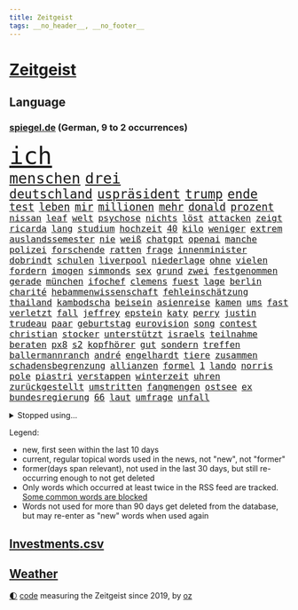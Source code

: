 ```yaml
---
title: Zeitgeist
tags: __no_header__, __no_footer__
---
```


# [Zeitgeist](https://oliz.io/zeitgeist/)

## Language

<h3><a href="https://www.spiegel.de" target="_blank">spiegel.de</a> (German, 9 to 2 occurrences)</h3>
<p style="font-family:monospace">
<span style="font-size:32pt"><a href="news_links.html#ich" class="current">ich</a></span>
<br>
<span style="font-size:20pt"><a href="news_links.html#menschen" class="current">menschen</a></span>
<span style="font-size:20pt"><a href="news_links.html#drei" class="current">drei</a></span>
<br>
<span style="font-size:17pt"><a href="news_links.html#deutschland" class="current">deutschland</a></span>
<span style="font-size:17pt"><a href="news_links.html#uspräsident" class="current">uspräsident</a></span>
<span style="font-size:17pt"><a href="news_links.html#trump" class="current">trump</a></span>
<span style="font-size:17pt"><a href="news_links.html#ende" class="current">ende</a></span>
<br>
<span style="font-size:14pt"><a href="news_links.html#test" class="current">test</a></span>
<span style="font-size:14pt"><a href="news_links.html#leben" class="current">leben</a></span>
<span style="font-size:14pt"><a href="news_links.html#mir" class="current">mir</a></span>
<span style="font-size:14pt"><a href="news_links.html#millionen" class="current">millionen</a></span>
<span style="font-size:14pt"><a href="news_links.html#mehr" class="current">mehr</a></span>
<span style="font-size:14pt"><a href="news_links.html#donald" class="current">donald</a></span>
<span style="font-size:14pt"><a href="news_links.html#prozent" class="current">prozent</a></span>
<br>
<span style="font-size:12pt"><a href="news_links.html#nissan" class="new">nissan</a></span>
<span style="font-size:12pt"><a href="news_links.html#leaf" class="current">leaf</a></span>
<span style="font-size:12pt"><a href="news_links.html#welt" class="current">welt</a></span>
<span style="font-size:12pt"><a href="news_links.html#psychose" class="new">psychose</a></span>
<span style="font-size:12pt"><a href="news_links.html#nichts" class="current">nichts</a></span>
<span style="font-size:12pt"><a href="news_links.html#löst" class="current">löst</a></span>
<span style="font-size:12pt"><a href="news_links.html#attacken" class="current">attacken</a></span>
<span style="font-size:12pt"><a href="news_links.html#zeigt" class="current">zeigt</a></span>
<span style="font-size:12pt"><a href="news_links.html#ricarda" class="current">ricarda</a></span>
<span style="font-size:12pt"><a href="news_links.html#lang" class="current">lang</a></span>
<span style="font-size:12pt"><a href="news_links.html#studium" class="current">studium</a></span>
<span style="font-size:12pt"><a href="news_links.html#hochzeit" class="new">hochzeit</a></span>
<span style="font-size:12pt"><a href="news_links.html#40" class="current">40</a></span>
<span style="font-size:12pt"><a href="news_links.html#kilo" class="current">kilo</a></span>
<span style="font-size:12pt"><a href="news_links.html#weniger" class="current">weniger</a></span>
<span style="font-size:12pt"><a href="news_links.html#extrem" class="current">extrem</a></span>
<span style="font-size:12pt"><a href="news_links.html#auslandssemester" class="new">auslandssemester</a></span>
<span style="font-size:12pt"><a href="news_links.html#nie" class="current">nie</a></span>
<span style="font-size:12pt"><a href="news_links.html#weiß" class="current">weiß</a></span>
<span style="font-size:12pt"><a href="news_links.html#chatgpt" class="current">chatgpt</a></span>
<span style="font-size:12pt"><a href="news_links.html#openai" class="current">openai</a></span>
<span style="font-size:12pt"><a href="news_links.html#manche" class="current">manche</a></span>
<span style="font-size:12pt"><a href="news_links.html#polizei" class="current">polizei</a></span>
<span style="font-size:12pt"><a href="news_links.html#forschende" class="current">forschende</a></span>
<span style="font-size:12pt"><a href="news_links.html#ratten" class="current">ratten</a></span>
<span style="font-size:12pt"><a href="news_links.html#frage" class="current">frage</a></span>
<span style="font-size:12pt"><a href="news_links.html#innenminister" class="current">innenminister</a></span>
<span style="font-size:12pt"><a href="news_links.html#dobrindt" class="current">dobrindt</a></span>
<span style="font-size:12pt"><a href="news_links.html#schulen" class="current">schulen</a></span>
<span style="font-size:12pt"><a href="news_links.html#liverpool" class="current">liverpool</a></span>
<span style="font-size:12pt"><a href="news_links.html#niederlage" class="current">niederlage</a></span>
<span style="font-size:12pt"><a href="news_links.html#ohne" class="current">ohne</a></span>
<span style="font-size:12pt"><a href="news_links.html#vielen" class="current">vielen</a></span>
<span style="font-size:12pt"><a href="news_links.html#fordern" class="current">fordern</a></span>
<span style="font-size:12pt"><a href="news_links.html#imogen" class="new">imogen</a></span>
<span style="font-size:12pt"><a href="news_links.html#simmonds" class="new">simmonds</a></span>
<span style="font-size:12pt"><a href="news_links.html#sex" class="current">sex</a></span>
<span style="font-size:12pt"><a href="news_links.html#grund" class="current">grund</a></span>
<span style="font-size:12pt"><a href="news_links.html#zwei" class="current">zwei</a></span>
<span style="font-size:12pt"><a href="news_links.html#festgenommen" class="current">festgenommen</a></span>
<span style="font-size:12pt"><a href="news_links.html#gerade" class="current">gerade</a></span>
<span style="font-size:12pt"><a href="news_links.html#münchen" class="current">münchen</a></span>
<span style="font-size:12pt"><a href="news_links.html#ifochef" class="new">ifochef</a></span>
<span style="font-size:12pt"><a href="news_links.html#clemens" class="new">clemens</a></span>
<span style="font-size:12pt"><a href="news_links.html#fuest" class="new">fuest</a></span>
<span style="font-size:12pt"><a href="news_links.html#lage" class="current">lage</a></span>
<span style="font-size:12pt"><a href="news_links.html#berlin" class="current">berlin</a></span>
<span style="font-size:12pt"><a href="news_links.html#charité" class="current">charité</a></span>
<span style="font-size:12pt"><a href="news_links.html#hebammenwissenschaft" class="new">hebammenwissenschaft</a></span>
<span style="font-size:12pt"><a href="news_links.html#fehleinschätzung" class="new">fehleinschätzung</a></span>
<span style="font-size:12pt"><a href="news_links.html#thailand" class="current">thailand</a></span>
<span style="font-size:12pt"><a href="news_links.html#kambodscha" class="current">kambodscha</a></span>
<span style="font-size:12pt"><a href="news_links.html#beisein" class="current">beisein</a></span>
<span style="font-size:12pt"><a href="news_links.html#asienreise" class="new">asienreise</a></span>
<span style="font-size:12pt"><a href="news_links.html#kamen" class="current">kamen</a></span>
<span style="font-size:12pt"><a href="news_links.html#ums" class="current">ums</a></span>
<span style="font-size:12pt"><a href="news_links.html#fast" class="current">fast</a></span>
<span style="font-size:12pt"><a href="news_links.html#verletzt" class="current">verletzt</a></span>
<span style="font-size:12pt"><a href="news_links.html#fall" class="current">fall</a></span>
<span style="font-size:12pt"><a href="news_links.html#jeffrey" class="current">jeffrey</a></span>
<span style="font-size:12pt"><a href="news_links.html#epstein" class="current">epstein</a></span>
<span style="font-size:12pt"><a href="news_links.html#katy" class="current">katy</a></span>
<span style="font-size:12pt"><a href="news_links.html#perry" class="current">perry</a></span>
<span style="font-size:12pt"><a href="news_links.html#justin" class="current">justin</a></span>
<span style="font-size:12pt"><a href="news_links.html#trudeau" class="current">trudeau</a></span>
<span style="font-size:12pt"><a href="news_links.html#paar" class="current">paar</a></span>
<span style="font-size:12pt"><a href="news_links.html#geburtstag" class="current">geburtstag</a></span>
<span style="font-size:12pt"><a href="news_links.html#eurovision" class="current">eurovision</a></span>
<span style="font-size:12pt"><a href="news_links.html#song" class="current">song</a></span>
<span style="font-size:12pt"><a href="news_links.html#contest" class="current">contest</a></span>
<span style="font-size:12pt"><a href="news_links.html#christian" class="current">christian</a></span>
<span style="font-size:12pt"><a href="news_links.html#stocker" class="new">stocker</a></span>
<span style="font-size:12pt"><a href="news_links.html#unterstützt" class="current">unterstützt</a></span>
<span style="font-size:12pt"><a href="news_links.html#israels" class="current">israels</a></span>
<span style="font-size:12pt"><a href="news_links.html#teilnahme" class="current">teilnahme</a></span>
<span style="font-size:12pt"><a href="news_links.html#beraten" class="current">beraten</a></span>
<span style="font-size:12pt"><a href="news_links.html#px8" class="new">px8</a></span>
<span style="font-size:12pt"><a href="news_links.html#s2" class="new">s2</a></span>
<span style="font-size:12pt"><a href="news_links.html#kopfhörer" class="current">kopfhörer</a></span>
<span style="font-size:12pt"><a href="news_links.html#gut" class="current">gut</a></span>
<span style="font-size:12pt"><a href="news_links.html#sondern" class="current">sondern</a></span>
<span style="font-size:12pt"><a href="news_links.html#treffen" class="current">treffen</a></span>
<span style="font-size:12pt"><a href="news_links.html#ballermannranch" class="new">ballermannranch</a></span>
<span style="font-size:12pt"><a href="news_links.html#andré" class="current">andré</a></span>
<span style="font-size:12pt"><a href="news_links.html#engelhardt" class="new">engelhardt</a></span>
<span style="font-size:12pt"><a href="news_links.html#tiere" class="current">tiere</a></span>
<span style="font-size:12pt"><a href="news_links.html#zusammen" class="current">zusammen</a></span>
<span style="font-size:12pt"><a href="news_links.html#schadensbegrenzung" class="current">schadensbegrenzung</a></span>
<span style="font-size:12pt"><a href="news_links.html#allianzen" class="current">allianzen</a></span>
<span style="font-size:12pt"><a href="news_links.html#formel" class="current">formel</a></span>
<span style="font-size:12pt"><a href="news_links.html#1" class="current">1</a></span>
<span style="font-size:12pt"><a href="news_links.html#lando" class="current">lando</a></span>
<span style="font-size:12pt"><a href="news_links.html#norris" class="current">norris</a></span>
<span style="font-size:12pt"><a href="news_links.html#pole" class="current">pole</a></span>
<span style="font-size:12pt"><a href="news_links.html#piastri" class="current">piastri</a></span>
<span style="font-size:12pt"><a href="news_links.html#verstappen" class="current">verstappen</a></span>
<span style="font-size:12pt"><a href="news_links.html#winterzeit" class="new">winterzeit</a></span>
<span style="font-size:12pt"><a href="news_links.html#uhren" class="current">uhren</a></span>
<span style="font-size:12pt"><a href="news_links.html#zurückgestellt" class="new">zurückgestellt</a></span>
<span style="font-size:12pt"><a href="news_links.html#umstritten" class="current">umstritten</a></span>
<span style="font-size:12pt"><a href="news_links.html#fangmengen" class="new">fangmengen</a></span>
<span style="font-size:12pt"><a href="news_links.html#ostsee" class="current">ostsee</a></span>
<span style="font-size:12pt"><a href="news_links.html#ex" class="current">ex</a></span>
<span style="font-size:12pt"><a href="news_links.html#bundesregierung" class="current">bundesregierung</a></span>
<span style="font-size:12pt"><a href="news_links.html#66" class="current">66</a></span>
<span style="font-size:12pt"><a href="news_links.html#laut" class="current">laut</a></span>
<span style="font-size:12pt"><a href="news_links.html#umfrage" class="current">umfrage</a></span>
<span style="font-size:12pt"><a href="news_links.html#unfall" class="current">unfall</a></span>
</p>
<details>
<summary>Stopped using...</summary>
<p class="former" style="font-size:12pt">
beispiel(1830) bitte(1828) elfmeter(1828) gefasst(1828) halle(1828) material(1828) nationen(1828) 2019(1827) 70(1827) führende(1827) rheinlandpfalz(1827) sicherheitsbehörden(1827) vergeblich(1827) abend(1826) geliefert(1826) philippinen(1826) sexuelle(1826) tödlicher(1826) flüchtlinge(1825) greifen(1825) persönliche(1825) termin(1825) verbieten(1825) verschwunden(1825) 300(1824) teilnehmen(1824) vergleich(1824) zurzeit(1824) 33(1823) altes(1823) dementiert(1823) dreimal(1823) mittelmeer(1823) alexej(1822) entfernt(1822) kanzleramt(1822) löste(1822) mario(1822) nawalny(1822) trennen(1822) unabhängige(1822) 10000(1821) endgültig(1821) massive(1821) 31(1820) allianz(1820) depressionen(1820) fdp(1820) obama(1820) produktion(1820) regt(1820) sekunden(1820) tötete(1820) verluste(1820) amerika(1819) athleten(1819) freiheit(1819) mörder(1819) online(1819) streitkräfte(1819) vorjahr(1819) gebaut(1818) jahrhundert(1818) null(1818) nutzte(1817) reißt(1817) aufgehoben(1816) schien(1816) verpassen(1816) weiterer(1816) standen(1815) vieler(1815) möglichst(1814) taiwan(1814) befreien(1812) erbe(1812) gestürzt(1812) zugelassen(1810) einschränkungen(1809) globale(1808) abgebrochen(1807) distanz(1806) schrecken(1805) wind(1805) garten(1804) katholischen(1804) hafen(1797) produziert(1795) hilfen(1794) einkommen(1792) popstar(1792) solchen(1792) fortsetzung(1791) hinweis(1790) schützt(1789) teilt(1786) staatlichen(1784) einblicke(1776) rache(1767) sammeln(1765) einfache(1755) berichtete(1735) carlos(1680) sahra(1679) wagenknecht(1679) rumänien(1649) felix(1593) spiegelreporter(1581) müll(1577) kuriose(1524) mike(1494) investiert(1492) gehälter(1487) halbes(1447) außenministerin(1438) luftwaffe(1432) unserem(1416) überwachung(1360) fluss(1311) unmittelbar(1307) bewusst(1289) schlamm(1256) umstände(1253) verhängnis(1252) lob(1221) verzeichnet(1192) erdbeben(1191) weitergehen(1183) fassungslos(1181) legal(1181) revolution(1175) island(1159) durchs(1156) schickte(1138) fliegt(1112) versehen(1098) rückstand(1088) deuten(1085) erfüllen(1079) außenpolitik(1077) billigt(1065) deutschlandticket(1044) steigern(1039) flogen(1037) überschritten(1024) heimische(1017) venedig(1012) demonstriert(1000) zwingt(998) alcaraz(988) islamistischen(985) vereinten(954) darmstadt(949) laden(942) hauptrolle(925) wohnen(925) mannheim(921) diplomatische(918) fühlte(893) vergeltung(889) auswirken(881) berühmtesten(880) schlagabtausch(871) psychische(867) schuldenbremse(845) rechtsextremer(844) zwischenfall(836) warnungen(828) stellenabbau(825) erderwärmung(822) stockt(821) nahostkonflikt(819) service(807) bewaffnete(806) wmtitel(806) nächster(801) chancenlos(784) ausnahmezustand(783) verkehrsunfall(782) völkermord(778) tisch(771) schwachen(770) besserung(759) comedian(751) belästigt(749) ausbruch(748) tatverdächtiger(737) attentat(719) stimmte(716) schmerzen(715) reagierten(714) bsw(697) beschuldigte(693) gespalten(679) bedrängnis(668) indischen(668) beklagen(664) größe(660) unwahrscheinlich(657) zeitalter(655) huthimiliz(650) umfangreiche(646) huthis(645) operation(640) mangelnde(637) wettkampf(632) briten(628) verwehrt(627) format(625) spiegelredakteur(625) verbündete(616) kontroversen(605) gerieten(591) wütet(591) rasch(589) wirtschaftskrise(587) stewart(585) unmöglich(585) möglichkeit(584) superstars(584) kreativ(581) höchstwert(576) gleiche(575) internen(575) stammen(573) marihuana(571) jamal(565) musiala(565) einblick(555) rechtsradikale(554) elefanten(549) ruhrgebiet(547) denkbar(546) ursachen(546) 44(542) akteure(538) flut(529) quartal(528) jessica(527) vorstellung(523) rechtsstreit(522) depression(520) rafael(520) besitzt(514) perfekt(513) sportlerinnen(511) gemessen(504) m(498) übel(497) feinde(494) ereignisse(492) laufbahn(487) urteile(482) bürgerinnen(474) wachsende(473) gleichen(471) kontinent(471) telefon(456) entsprechenden(453) anruf(451) erschüttern(451) inlandsgeheimdienst(442) vorgeschlagen(442) ahmed(436) zögern(434) nähert(430) jemen(426) nächstes(425) scheiterten(424) kriege(423) todesfälle(423) vermeidet(418) unabhängigkeit(414) astronomie(411) plattformen(411) 2011(410) anhaltende(407) ausgetauscht(406) fläche(406) parallelen(405) abgesetzt(402) parteifreund(398) baku(395) anzahl(392) einzelnen(392) tiefer(391) alex(390) zeitung(384) jordanien(380) spiegelrecherchen(379) psg(376) königreich(372) milizen(372) brett(361) zulasten(360) harmlos(359) seitenhieb(358) fische(357) option(357) amtsantritt(356) ukrainepolitik(356) erik(352) maler(352) ausgegeben(342) hauptdarsteller(342) schwärmt(342) unterschiedlichen(341) selbstbewusst(340) beliebter(339) heutige(339) kliniken(339) pyrotechnik(339) exchef(336) pedro(334) kongress(331) altkanzler(326) gavin(326) runden(326) schuh(325) traditionell(324) kürzen(323) 500000(321) beliebte(321) delegation(317) therapeuten(315) ministerien(312) versus(312) begehrt(311) gewinnerin(309) rechtsradikalen(307) ed(301) mobilität(301) sheeran(301) vereinigte(301) bezieht(300) verzicht(300) morddrohungen(297) bußgelder(294) spotify(293) zündet(292) absetzung(291) interessieren(291) konkurrent(291) nasa(291) adolf(289) dreh(289) bot(288) durcheinander(288) antrittsbesuch(287) bip(287) erschlagen(287) erwartete(287) verwirrung(287) alsharaa(282) vereinbart(282) winzige(282) empfehlen(280) kauflaune(280) gegenspieler(278) verlängern(277) freiwilligen(276) dominieren(272) enthalten(272) slowene(272) bangkok(269) flugzeugabsturz(269) waldbrände(269) ruder(268) bewegte(267) rücksicht(267) skandale(266) trauerfeier(265) uran(265) regisseurin(264) menschengruppe(263) drücken(262) heidelberg(262) suchaktion(262) firewall(259) kälte(255) natostaaten(255) posts(254) gift(253) newsom(253) unterrichtet(252) spannung(251) großartigen(250) agentur(249) gerückt(249) patricia(249) wirtschaftlich(248) chemnitz(247) gedenkfeier(247) wappnet(246) sterne(244) pressefreiheit(242) auszuschließen(241) schärfer(241) transparenz(241) barcelonas(239) fatale(238) kanzleramtschef(237) liveanalyse(236) hang(235) saarland(234) verfügt(234) ekrem(232) entführung(230) griechischen(229) marie(229) #metoo(228) unterzahl(228) massenproteste(227) landesweit(226) parteifreunde(226) unterscheiden(226) übergangspräsident(226) moderner(225) bullshit(223) rechnungshof(222) onlinehändler(221) salzburg(219) river(218) rückzieher(217) trophäe(217) vergleiche(217) pascal(215) spiegeltalk(215) zweifelhafte(214) zecken(212) saturn(210) stemmen(210) freigang(209) beteiligte(208) wiederaufnahme(208) wüst(207) stach(206) stromausfall(206) 1860(205) galatasaray(205) kollidieren(205) beispiellosen(202) josé(202) taucher(202) diplomatischer(201) drohnenattacke(200) kürzer(200) heimatschutzministerin(199) tusk(199) 14jährigen(198) flügen(198) anzüge(196) erzeugen(196) gekippt(196) christine(194) indes(193) unangenehm(192) verfassungsgericht(191) einzigen(190) vermissten(190) abschnitt(189) anerkannt(189) disney(189) verabschiedete(189) anpassung(187) bergsteiger(187) netanyahuregierung(187) visa(187) memoiren(186) monatelangen(186) i̇mamoğlu(185) tatverdächtig(185) uskonzern(184) alexandria(183) jerusalem(183) mitbegründer(183) taiwans(183) einschränkung(182) ansagen(181) stich(181) wälder(181) harvard(180) aufreger(179) erika(178) lichtjahre(178) psychologische(178) wertvolle(178) erfindet(177) komplette(176) özel(176) prognose(175) hitzewellen(174) olympique(174) carrie(173) hoffmann(173) mischen(173) psychischen(173) brannten(172) bösen(172) flossen(172) gewissheit(171) tötungsdelikt(170) sprengt(169) traurige(169) sozialausgaben(168) umgehend(168) wohnungsmarkt(168) özgür(168) aufnahme(167) inspiriert(167) unruhen(166) weinen(166) wrack(166) neunjähriger(165) 110(164) 89jährige(164) regenfällen(164) überflutungen(164) ambitionierten(163) arm(163) hobby(163) thorsten(163) absichtlich(160) auftauchen(160) hindernis(160) telegram(160) unionspolitiker(160) algerien(159) arten(159) lästig(159) scharfen(159) schwersten(159) menendez(158) lokal(157) schränkt(157) 15jähriger(156) handelsabkommen(155) kremlsprecher(155) label(155) nordkoreas(155) trotzte(155) aß(154) gestiegenen(153) aggressiver(152) finde(152) kippt(152) kreuzfahrtschiff(152) usjustizministerium(152) hai(151) wilke(151) außergewöhnlichen(150) fremden(150) routen(150) ertrinkt(149) fed(149) verletzen(149) überdurchschnittlich(149) hatz(148) lola(148) mahmoud(148) türmen(148) jersey(147) schutzmaßnahmen(147) zugeschlagen(147) betrunken(146) einstufung(146) hektar(146) traditionsklub(146) ansturm(145) ankündigung(144) europäern(144) historischem(144) renten(144) sommerpause(144) ausfall(142) weiblicher(142) kindesmissbrauch(141) oppositionsführer(141) schlangen(141) rückläufig(140) wanderung(140) historikerin(139) promis(139) teamchef(139) ansage(138) exkanzler(138) kampfjet(138) harren(137) kampfflugzeuge(137) passierte(137) schwerdtner(137) 300000(136) doppelten(135) mieter(135) plötzlichen(135) regionalverkehr(135) typen(134) zeitfahren(134) gewalttätigen(133) fraglich(132) landschaft(132) syriens(132) variante(132) xatar(132) indischer(131) spielplan(131) 140(129) nachteile(129) schlägerei(129) madonna(128) registriert(128) verzweifeln(128) bedrohungslage(127) iranischer(127) picasso(127) unterbrechen(127) zwecke(127) kichips(126) timo(126) bahnverkehr(125) ermordung(125) kontrahenten(124) sorgerechtsstreit(124) ausbrechen(123) gekündigt(122) längeren(122) mannschaften(122) befürworten(121) gesinnung(121) lupe(121) koblenz(120) vermittlung(120) harvarduniversität(119) olympiasieger(119) senior(119) weltbühne(119) 2002(118) hellt(118) objekt(118) volksfest(118) brettspiele(117) mietpreisbremse(117) verbrauchern(117) chelsea(116) 23jährige(115) brigitte(115) demokrat(115) grundrechte(115) merlin(115) blatten(114) championsleaguesieger(114) drehbuch(114) betroffener(113) iaea(113) inbegriff(113) transfers(113) bergsturz(112) durchgeführt(112) stürmt(112) trainers(112) absicht(111) ausgibt(111) eruption(111) marseille(110) sprengung(110) wilders(110) lehre(109) mali(109) bestimmen(108) macrons(108) karol(107) lilly(107) mittelstand(107) nawrocki(107) ruhiger(107) bronze(106) küsten(106) pablo(106) magabewegung(105) neffe(105) altersgrenze(104) altersgrenzen(104) fäuste(104) amoklauf(103) ferieninsel(103) luca(103) daily(102) erzfeind(102) farken(102) harz(102) lissabon(102) mediamarkt(102) sydney(102) trinkt(102) ressort(101) 1500(100) aktiviert(100) erschreckend(99) militärhilfe(99) niederschläge(99) verwandt(99) rechner(98) dürren(97) oberleitung(97) ruffalo(97) verzweiflung(97) israelirankonflikt(96) lehmann(96) hetze(95) entweder(94) horror(94) santorini(94) angereichertes(92) geschäftsfrau(92) grenzübergang(92) nonnen(92) überaus(92) bewältigen(91) geschlecht(91) niger(91) onlinebetrug(91) 76jährige(90) dazugehörigen(90) diva(90) gremium(90) kloster(90) leitzins(90) linkenchefin(90) popkultur(90) staatsangehörige(90) vermittlerrolle(90) zuwanderern(90) alljährlichen(89) einwandern(89) hob(89) hochsommer(89) look(89) nachzahlungen(89) aitana(87) bonmatí(87) bundeshaushalt(87) drogenhandel(87) exfußballstar(87) weltmeere(87) gmbh(86) tropische(86) zdfmoderatorin(86) abgestellte(85) bob(85) freihandelsabkommen(85) leuten(85) michelin(85) 26jährige(84) ardsendung(84) flügeln(84) freiburger(84) gedenkstätte(84) invasive(84) jerry(84) matthew(84) steuerte(84) tarifliche(84) todes(84) verknüpft(84) wirbelt(84) datenschützer(83) haushaltsplan(83) gewalttäter(82) notwendigen(82) unbewaffnete(82) windböen(82) österreicherin(82) bibliotheken(81) einzel(81) nils(81) mr(80) afghanischen(79) sozialkosten(79) südküste(79) berichteten(78) durchsuchen(78) konzernmutter(78) nordwesten(78) prostituierten(78) usmoderator(78) verfassungsrichter(78) beeindrucken(77) blaue(77) erkenne(77) generaldebatte(77) haushaltsdebatte(77) mischa(77) solidarisiert(77) sondersitzung(77) teleskop(77) virus(77) wehrte(77) aufsichtsgremium(76) profifußballer(76) schild(76) schlossen(76) aufklärungsflugzeug(75) erstem(75) kontaktierte(75) pegel(75) verrat(75) weltranglistenerste(75) bootsausflug(74) brisant(74) ertränkt(74) evenepoel(74) gesa(74) krause(74) kretschmer(74) remco(74) zugelegt(74) zulassung(74) 2036(73) arbeitnehmern(73) auffahrunfall(73) gelbe(73) neubau(73) praxen(73) richterkandidaten(73) grenzschützer(72) schaltete(72) abgestürzten(71) chinesischem(71) darknet(71) dumitru(71) gedauert(71) gunn(71) hektik(71) merke(71) superman(71) antiisraelischer(70) ereignissen(70) leichten(70) moulin(70) reinhardt(70) rouge(70) herausgefunden(69) vermittelte(69) wirecard(69) ecuador(68) enthüllen(68) lutz(68) saftige(68) spiegelanalyse(68) strahlkraft(68) verpuffen(68) weggesperrt(68) brandt(67) late(67) schlesinger(67) sichergestellt(67) socialmediapost(67) spatenstich(67) ultrarechten(67) 95(66) anfängt(66) berüchtigter(66) eindringlinge(66) emil(66) livesendung(66) mutmaßliches(66) sharaa(66) achteinhalb(65) exklusive(65) gewidmet(65) halbjahr(65) lacher(65) rivalin(65) stützpunkt(65) taifun(65) tropensturm(65) unerwünschten(65) pausiert(64) schließung(64) spektakulärer(64) strategischen(64) titanic(64) videoüberwacht(64) barack(63) baumgart(63) begrüßen(63) gebremst(63) julija(63) nawalnaja(63) raumfahrtbehörde(63) rohstoffe(63) romanelli(63) teilerfolg(63) vereinfachen(63) anhalten(62) einbürgerungen(62) palästinaaktivisten(62) strike(62) 47jähriger(61) fußballweltmeister(61) putinfreund(61) athletinnen(60) briefe(60) fußfessel(60) professionellen(60) überqueren(60) ankündigungen(59) glass(59) peichl(59) theorie(59) unfallort(59) seniorin(58) thailands(58) tragik(58) willy(58) wolke(58) ausnehmen(57) bookingcom(57) extremsportler(57) kugelbomben(57) ludwigshafen(57) luther(57) novum(57) peskow(57) pilotprojekt(57) rang(57) silvester(57) stichelt(57) wonder(57) 35jährige(56) 7000(56) ausgleichen(56) erwischen(56) fantasiert(56) gewürdigt(56) häufigsten(56) krankhaften(56) römische(56) techkonzern(56) angelaufen(55) bootsführer(55) pflegekosten(55) ständiger(55) tyler(55) usrapperin(55) exstaatschef(54) geförderten(54) jdcom(54) längste(54) verbrennen(54) zurückgeholt(54) exbndchef(53) gequält(53) kontrollierte(53) kostete(53) liebespaare(53) aalborg(52) andererseits(52) olympiabewerbung(52) gesamtwertung(51) kigenerierten(51) maike(51) steinschlag(51) vorleistung(51) bezeichnen(50) bundesstraße(50) dreckige(50) haltbar(50) netzbetreiber(50) palästinas(50) wohnort(50) abhalten(49) gebiete(49) kinoleinwand(49) leichtathletikwm(49) mitgerissen(49) schönheitsideale(49) welthandel(49) astronauten(48) bestellungen(48) einzusetzen(48) konzernspitze(48) kugelstoßen(48) kulisse(48) ludwigsburg(48) ogunleye(48) schulweg(48) sozialsysteme(48) tiefgreifende(48) yemisi(48) denis(47) khalil(47) palästinaaktivist(47) rechtsextremem(47) sotschi(47) ausstellungen(46) schwert(46) abschottung(45) anwesenden(45) auktionshaus(45) gründung(45) regierungsvertreter(45) shitstorm(45) abgewinnen(44) autorennen(44) beschwerte(44) erdmann(44) erfurter(44) erschütterungen(44) gender(44) kaleb(44) mecklenburg(44) verbrennungen(44) aufeinandertreffen(43) ausgewählte(43) leonie(43) mourinho(43) unosicherheitsrat(43) vergiftetes(43) behindert(42) crasht(42) einsteigen(42) jederzeit(42) zuwanderung(42) fossilien(41) gleichgewicht(41) katholischer(41) kulturkämpfer(41) wasserwerfer(41) verfassungstreue(40) wochenlanger(40) geschäftstüchtige(39) militärmanöver(39) schmücken(39) witwe(39) bombardements(38) quallen(38) rooney(38) strauchelt(38) wirbelsturm(38) candace(37) luftverschmutzung(37) owens(37) sicherheitsexperten(37) zod(37) 29jährige(36) angelina(36) exnationalspieler(36) hausfrau(36) jolie(36) mitbewohnerin(36) vorkommen(36) zweijähriger(36) achtlos(35) carl(35) nachtleben(35) rotterdam(35) saale(35) sozialismus(35) statisten(35) venezuelas(35) wirkungslos(35) ägyptens(35) dienstleister(34) einfangen(34) herzustellen(34) moskauer(34) norditalien(34) scherzt(34) sogenanntes(34) angemessene(33) bosnien(33) dodik(33) eröffneten(33) milorad(33) normalen(33) saisonbeginn(33) beschwichtigt(32) identifizieren(32) innenpolitisch(32) kunstwerke(32) samuel(32) unoexperten(32) wacht(32) abgewendet(31) gina(31) klarmoderatorin(31) lückenkemper(31) rtlshow(31) alltägliche(30) angedeutet(30) commerzbank(30) exportüberschuss(30) ifogeschäftsklimaindex(30) kinos(30) kulturzentrum(30) puste(30) schauspielstar(30) staatssekretär(30) unicredit(30) usgeschäft(30) eugen(29) gewaltiger(29) krokodile(29) unbekanntes(29) zentren(29) ernsthaft(28) paypal(28) spendenaufruf(28) strafbar(28) arizona(27) bestiegen(27) einzunehmen(27) fünfzigerjahre(27) geburtstagsfeier(27) jahreszeiten(27) neuigkeiten(27) regnet(27) seth(27) spieltag(27) betrugsmaschen(26) bundeswehrsoldaten(26) email(26) gabriel(26) pferden(26) potenziellen(26) rihanna(26) sanaa(26) 1993(25) ausgenutzt(25) crime(25) hensel(25) lyle(25) techfirmen(25) vergiftung(25) zerbrach(25) doppelte(24) entführte(24) erzielte(24) fanatischen(24) hausarzt(24) lenin(24) melbourne(24) armeechef(23) benachteiligt(23) karim(23) koalitionsstreit(23) promi(23) rimini(23) seilen(23) geschmäht(22) nachfolgerin(22) filderstadt(21) hoffenheim(21) jaguar(21) kirmes(21) rover(21) stromnetz(21) verbale(21) 02(20) falschparken(20) halfen(20) widersacher(20) überraschender(20) fluggäste(19) fossiler(19) gekentert(19) nrwministerpräsident(19) süffisanten(19) ableger(18) ag(18) anzuschnallen(18) forschungsinstitute(18) pünktlich(18) schwachem(18) talkshow(18) gekracht(17) manns(17) pension(17) psychologen(17) abwasser(16) detroit(16) elektrofachmärkte(16) grundsätzliches(16) jets(16) nikola(16) rekordwert(16) standstreifen(16) urinieren(16) wayne(16) eineinhalb(15) koffern(15) krankheitserreger(15) mahlzeit(15) nachbarin(15) stallorder(15) verwahrt(15) wohlsten(15) anhaltenden(14) erbschaft(14) formel1qualifying(14) guterres(14) innensenator(14) slowenien(14) unterrichten(14) astronautinnen(13) chp(13) daviscupkapitän(13) dopingspielen(13) dänemarks(13) eigenschaften(13) irritierenden(13) laufstegen(13) luigi(13) möhring(13) stichverletzungen(13) todesdrohungen(13) wotan(13) begründete(12) demut(12) gelegt(12) lebenslanger(12) rückfall(12) sportverbände(12) zusammengestellt(12) 210(11) anlauf(11) eingefroren(11) terminal(11) unberechenbar(11) unogeneralsekretär(11) usbotschafter(11) vorstellbar(11)
</p>
</details>
<p>Legend:
<ul>
<li><span class="new">new</span>, first seen within the last 10 days</li>
<li><span class="current">current</span>, regular topical words used in the news, not "new", not "former"</li>
<li><span class="former">former(days span relevant)</span>, not used in the last 30 days, but still re-occurring enough to not get deleted</li>
<li>Only words which occurred at least twice in the RSS feed are tracked. <a href="language/filters.py">Some common words are blocked</a></li>
<li>Words not used for more than 90 days get deleted from the database, but may re-enter as "new" words when used again</li>
</ul>
</p>

## [Investments](investments.html)[.csv](investments.csv)

## [Weather](weather.html)

<footer>
<a href="javascript:toggleTheme()" class="nav">🌓</a>
<a href="https://github.com/ooz/zeitgeist">code</a> measuring the Zeitgeist since 2019, by <a href="https://oliz.io">oz</a>
</footer>
